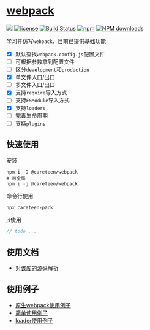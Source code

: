 # [webpack](https://github.com/careteenL/webpack)
[![](https://img.shields.io/badge/Powered%20by-webpack-brightgreen.svg)](https://github.com/careteenL/webpack)
[![license](https://img.shields.io/badge/license-MIT-blue.svg)](https://github.com/careteenL/webpack/blob/master/LICENSE)
[![Build Status](https://travis-ci.org/careteenL/webpack.svg?branch=master)](https://travis-ci.org/careteenL/webpack)
[![npm](https://img.shields.io/badge/npm-0.1.0-orange.svg)](https://www.npmjs.com/package/@careteen/webpack)
[![NPM downloads](http://img.shields.io/npm/dm/@careteen/webpack.svg?style=flat-square)](http://www.npmtrends.com/@careteen/webpack)

学习并仿写`webpack`，目前已提供基础功能

- [x] 默认查找`webpack.config.js`配置文件
- [ ] 可根据参数拿到配置文件
- [ ] 区分`development`和`production`
- [x] 单文件入口/出口
- [ ] 多文件入口/出口
- [x] 支持`require`导入方式
- [ ] 支持`ESModule`导入方式
- [x] 支持`loaders`
- [ ] 完善生命周期
- [ ] 支持`plugins`

## 快速使用

安装
```shell
npm i -D @careteen/webpack
# 可全局
npm i -g @careteen/webpack
```

命令行使用
```shell
npx careteen-pack
```

js使用
```js
// todo ...
```

## 使用文档

- [对该库的源码解析](xxx)

## 使用例子

- [原生webpack使用例子](./examples/primary-simple)
- [简单使用例子](./examples/my-simple)
- [loader使用例子](./examples/my-loader)